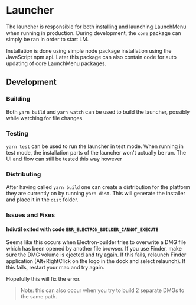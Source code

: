 # Launcher

The launcher is responsible for both installing and launching LaunchMenu when running in production.
During development, the `core` package can simply be ran in order to start LM.

Installation is done using simple node package installation using the JavaScript npm api. Later this package can also contain code for auto updating of core LaunchMenu packages.

## Development

### Building

Both `yarn build` and `yarn watch` can be used to build the launcher, possibly while watching for file changes.

### Testing

`yarn test`
can be used to run the launcher in test mode. When running in test mode, the installation parts of the launcher won't actually be run. The UI and flow can still be tested this way however

### Distributing

After having called `yarn build` one can create a distribution for the platform they are currently on by running `yarn dist`. This will generate the installer and place it in the `dist` folder.

### Issues and Fixes

#### hdiutil exited with code `ERR_ELECTRON_BUILDER_CANNOT_EXECUTE`

Seems like this occurs when Electron-builder tries to overwrite a DMG file which has been opened by another file browser. If you use Finder, make sure the DMG volume is ejected and try again. If this fails, relaunch Finder application (Alt+RightClick on the logo in the dock and select relaunch). If this fails, restart your mac and try again.

Hopefully this will fix the error.

> Note: this can also occur when you try to build 2 separate DMGs to the same path.

